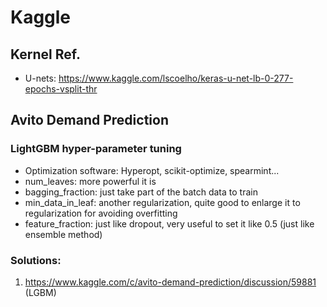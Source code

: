 
Kaggle
======

Kernel Ref.
-----------

- U-nets: https://www.kaggle.com/lscoelho/keras-u-net-lb-0-277-epochs-vsplit-thr

Avito Demand Prediction
-----------------------

### LightGBM hyper-parameter tuning
- Optimization software: Hyperopt, scikit-optimize, spearmint...
- num_leaves: more powerful it is
- bagging_fraction: just take part of the batch data to train
- min_data_in_leaf: another regularization, quite good to enlarge it to regularization for avoiding overfitting
- feature_fraction: just like dropout, very useful to set it like 0.5 (just like ensemble method)


### Solutions:
1. https://www.kaggle.com/c/avito-demand-prediction/discussion/59881 (LGBM)